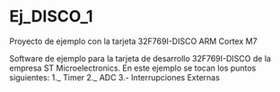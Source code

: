 # Ej_DISCO_1
Proyecto de ejemplo con la tarjeta 32F769I-DISCO ARM Cortex M7

Software de ejemplo para la tarjeta de desarrollo 32F769I-DISCO de la empresa ST Microelectronics.
En este ejemplo se tocan los puntos siguientes:
1._ Timer
2._ ADC
3.- Interrupciones Externas
